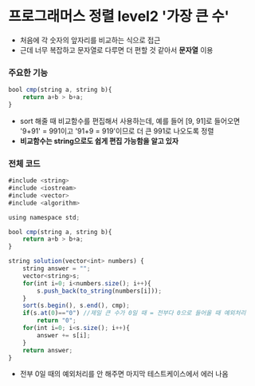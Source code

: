 # 프로그래머스 정렬 level2 '가장 큰 수'
- 처음에 각 숫자의 앞자리를 비교하는 식으로 접근
- 근데 너무 복잡하고 문자열로 다루면 더 편할 것 같아서 **문자열** 이용

### 주요한 기능
```jsx
bool cmp(string a, string b){
    return a+b > b+a;
}
```
- sort 해줄 때 비교함수를 편집해서 사용하는데, 예를 들어 [9, 91]로 들어오면 '9+91' = 991이고 '91+9 = 919'이므로 더 큰 991로 나오도록 정렬
- **비교함수는 string으로도 쉽게 편집 가능함을 알고 있자**

### 전체 코드
```jsx
#include <string>
#include <iostream>
#include <vector>
#include <algorithm>

using namespace std;

bool cmp(string a, string b){
    return a+b > b+a;
}

string solution(vector<int> numbers) {
    string answer = "";
    vector<string>s;
    for(int i=0; i<numbers.size(); i++){
        s.push_back(to_string(numbers[i]));
    }
    sort(s.begin(), s.end(), cmp);
    if(s.at(0)=="0") //제일 큰 수가 0일 때 = 전부다 0으로 들어올 때 예외처리 
        return "0";
    for(int i=0; i<s.size(); i++){
        answer += s[i];
    }
    return answer;
}
```
- 전부 0일 때의 예외처리를 안 해주면 마지막 테스트케이스에서 에러 나옴
